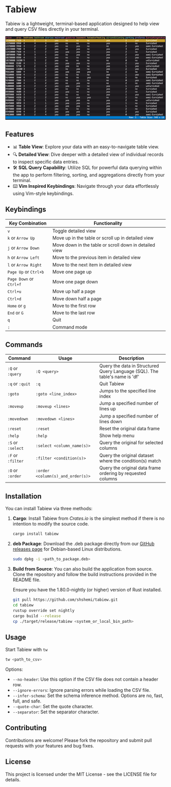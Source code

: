 # Tabiew

Tabiew is a lightweight, terminal-based application designed to help view and query CSV files directly in your terminal.

![Image Alt text](/images/screenshot.png "Screenshot")

## Features

- 📊 **Table View**: Explore your data with an easy-to-navigate table view.
- 🔍 **Detailed View**: Dive deeper with a detailed view of individual records to inspect specific data entries.
- 🛠️ **SQL Query Capability**: Utilize SQL for powerful data querying within the app to perform filtering, sorting, and aggregations directly from your terminal.
- ⌨️ **Vim Inspired Keybindings**: Navigate through your data effortlessly using Vim-style keybindings.

## Keybindings️

|Key Combination|Functionality|
|-|-|
| `v`| Toggle detailed view|
| `k` or `Arrow Up`| Move up in the table or scroll up in detailed view|
| `j` or `Arrow Down`| Move down in the table or scroll down in detailed view|
| `h` or `Arrow Left`| Move to the previous item in detailed view|
| `l` or `Arrow Right`| Move to the next item in detailed view|
| `Page Up` or  `Ctrl+b`| Move one page up|
| `Page Down` or `Ctrl+f`| Move one page down|
| `Ctrl+u`| Move up half a page|
| `Ctrl+d`| Move down half a page|
| `Home` or `g`| Move to the first row|
| `End` or `G`| Move to the last row|
| `q`| Quit|
| `:`| Command mode|

## Commands
|Command|Usage|Description|
|-|-|-|
|`:Q` or `:query`|`:Q <query>`| Query the data in Structured Query Language (SQL). The table's name is 'df'|
|`:q` or `:quit` |`:q`| Quit Tabiew|
|`:goto`| `:goto <line_index>`| Jumps to the specified line index|
|`:moveup`| `:moveup <lines>`| Jump a specified number of lines up|
|`:movedown`| `:movedown <lines>`| Jump a specified number of lines down|
|`:reset`| `:reset`| Reset the original data frame|
|`:help`| `:help`| Show help menu|
|`:S` or `:select`| `:select <column_name(s)>`|Query the original for selected columns|
|`:F` or `:filter`| `:filter <condition(s)>`|Query the original dataset where the condition(s) match|
|`:O` or `:order`| `:order <column(s)_and_order(s)>`|Query the original data frame ordering by requested columns|

## Installation

You can install Tabiew via three methods:

1. **Cargo**: Install Tabiew from *Crates.io* is the simplest method if there is no intention to modify the source code.
    ```bash
    cargo install tabiew
    ```

1. **deb Package**: Download the .deb package directly from our [GitHub releases page](https://github.com/shshemi/tabiew/releases) for Debian-based Linux distributions.

    ```bash
    sudo dpkg -i <path_to_package.deb>
    ```

1. **Build from Source**: You can also build the application from source. Clone the repository and follow the build instructions provided in the README file.

    Ensure you have the 1.80.0-nightly (or higher) version of Rust installed.

    ```bash
    git pull https://github.com/shshemi/tabiew.git
    cd tabiew
    rustup override set nightly
    cargo build --release
    cp ./target/release/tabiew <system_or_local_bin_path>
    ```

## Usage
Start Tabiew with `tw`
```bash
tw <path_to_csv>
```
Options:
- `--no-header`: Use this option if the CSV file does not contain a header row.
- `--ignore-errors`: Ignore parsing errors while loading the CSV file.
- `--infer-schema`: Set the schema inference method. Options are no, fast, full, and safe.
- `--quote-char`: Set the quote character.
- `--separator`: Set the separator character.
  
## Contributing
Contributions are welcome! Please fork the repository and submit pull requests with your features and bug fixes.

## License
This project is licensed under the MIT License - see the LICENSE file for details.
